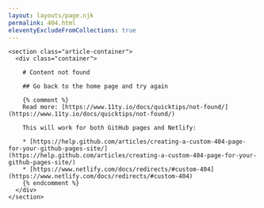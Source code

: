 ```yaml
---
layout: layouts/page.njk
permalink: 404.html
eleventyExcludeFromCollections: true
---
```


    <section class="article-container">
      <div class="container">

        # Content not found

        ## Go back to the home page and try again

        {% comment %}
        Read more: [https://www.11ty.io/docs/quicktips/not-found/](https://www.11ty.io/docs/quicktips/not-found/)

        This will work for both GitHub pages and Netlify:

        * [https://help.github.com/articles/creating-a-custom-404-page-for-your-github-pages-site/](https://help.github.com/articles/creating-a-custom-404-page-for-your-github-pages-site/)
        * [https://www.netlify.com/docs/redirects/#custom-404](https://www.netlify.com/docs/redirects/#custom-404)
        {% endcomment %}
      </div>
    </section>
